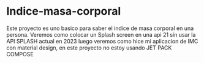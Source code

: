 # Indice-masa-corporal
Este proyecto es uno basico para saber el indice de masa corporal en una persona.
Veremos como colocar un Splash screen en una api 21 sin usar la API SPLASH actual en 2023
luego veremos como hice mi aplicacion de IMC con material design, en este proyecto no estoy usando 
JET PACK COMPOSE
